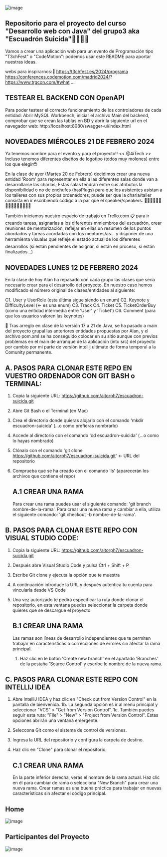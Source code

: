 ![image](https://github.com/aitorph7/java_grupo3_4ITech/assets/18529354/913a2ef7-1e76-4b81-8643-9538d23bc869)

## Repositorio para el proyecto del curso "Desarrollo web con Java" del grupo3 aka "Escuadrón Suicida"💪🏻💥🔫 ##
 Vamos a crear una aplicación web para un evento de Programación tipo "T3chFest" o "CodeMotion":
 podemos usar este README para aportar nuestras ideas.

 webs para inspirarnos:🤔
 https://t3chfest.es/2024/programa
 https://conferences.codemotion.com/madrid2024/?
 https://www.trgcon.com/#what
 ...

## TESTEAR EL BACKEND CON OpenAPI ##
Para poder testear el correcto funcionamiento de los controladores de cada entidad:
Abrir MySQL Workbench, iniciar el archivo Main del backend, comprobar que se crean las tablas en BD y abrir la siguiente url en el navegador web:
http://localhost:8080/swagger-ui/index.html

## NOVEDADES MIÉRCOLES 21 DE FEBRERO 2024 ##
 Ya tenemos nombre para el evento y para el proyecto‼️
 << @4iTech >>
 Incluso tenemos diferentes diseños de logotipo (todos muy molones) entre los que elegir😍

 En la clase de ayer (Martes 20 de Febrero) decidimos crear una nueva entidad 'Room' para representar en ella a las diferentes salas donde van a desarrollarse las charlas; Estas salas tendrán entre sus atributos la disponibilidad o no de enchufes (hasPlugs) para que los asistentes asistan a los talleres con sus propios ordenadores; puede ser que la charla/taller consista en ir escribiendo código a la par que el speaker/speakers.
 👨🏻‍💻👩🏻‍💻👩🏼‍💻👩🏽‍💻👨🏼‍💻

 También iniciamos nuestro espacio de trabajo en Trello.com 📋 para ir creando tareas, asignarlas a los diferentes mmiembros del escuadrón, crear reuniones de mentorización, reflejar en ellas un resumen de los puntos abordados y tareas acordadas con los mentores/as... y disponer de una herramienta visual📊 que refleje el estado actual de los diferentes desarrollos (si están pendientes de asignar, si están en proceso, si están finalizados...)

 ## NOVEDADES LUNES 12 DE FEBRERO 2024 ##
 En la clase de hoy Alan ha repasado con cada grupo las clases que sería necesario crear para el desarrollo del proyecto.
 En nuestro caso hemos modificado el número original de clases/entidades al siguiente:

 C1. User y UserRole (esta última sigue siendo un enum)
 C2. Keynote y DifficultyLevel (<- es una enum)
 C3. Track
 C4. Ticket
 C5. TicketOrderBuy (como una entidad intermedia entre 'User' y 'Ticket')
 C6. Comment (para que los usuarios valoren las keynotes)

 🔺 Tras arreglo en clase de la versión 17 a 21 de Java, se ha pasado a main del proyecto grupal las anteriores entidades propuestas por Alan, y el archivo pom.xml se ha conseguido colocar en su sitio aunque con previos problemas en el main de arranque de la aplicación (into src) del proyecto por cambio por mi parte de versión intellij ultimate de forma temporal a la Comunity permanente.

 ## A. PASOS PARA CLONAR ESTE REPO EN VUESTRO ORDENADOR CON GIT BASH o TERMINAL: ##

 1. Copia la siguiente URL: https://github.com/aitorph7/escuadron-suicida.git
 2. Abre Git Bash o el Terminal (en Mac)
 3. Crea el directorio donde quieras alojarlo con el comando 'mkdir escuadron-suicida' (...o como prefieras nombrarlo)
 4. Accede al directorio con el comando 'cd escuadron-suicida' (...o como lo hayas nombrado)
 5. Clónalo con el comando 'git clone https://github.com/aitorph7/escuadron-suicida.git' <- URL del repositorio
 6. Comprueba que se ha creado con el comando 'ls' (aparecerán los archivos que contiene el repo)

    ## A.1 CREAR UNA RAMA ##

    Para crear una rama puedes usar el siguiente comando: 'git branch nombre-de-la-rama'.
    Para crear una nueva rama y cambiar a ella, utiliza el siguiente comando: 'git checkout -b nombre-de-la-rama'.

 ## B. PASOS PARA CLONAR ESTE REPO CON VISUAL STUDIO CODE: ##

 1. Copia la siguiente URL: https://github.com/aitorph7/escuadron-suicida.git
 2. Después abre Visual Studio Code y pulsa Ctrl + Shift + P
 3. Escribe Git clone y ejecuta la opción que te muestra
 4. A continuación introduce la URL y después autentica tu cuenta para vincularla desde VS Code
 5. Una vez autorizado te pedirá especificar la ruta donde clonar el repositorio, en esta ventana puedes seleccionar la carpeta donde quieres que se descargue el proyecto.

    ## B.1 CREAR UNA RAMA ##

    Las ramas son líneas de desarrollo independientes que te permiten trabajar en características o correcciones de errores sin afectar la rama principal.
     1. Haz clic en le botón 'Create new branch' en el apartado 'Branches' de la pestaña 'Source Control' y escribe le nombre de la nueva rama.


 ## C. PASOS PARA CLONAR ESTE REPO CON INTELLIJ IDEA ##

 1. Abre IntelliJ IDEA y haz clic en "Check out from Version Control" en la pantalla de bienvenida.
    1b. La segunda opción es ir al menú principal y seleccionar "VCS" > "Get from Version Control".
    1c. También puedes seguir esta ruta: "File" > "New" > "Project from Version Control".
    Estas opciones abrirán una ventana emergente.
 2. Seleccona Git como el sistema de control de versiones.
 3. Ingresa la URL del repositorio y configura la carpeta de destino.
 4. Haz clic en "Clone" para clonar el repositorio.

    ## C.1 CREAR UNA RAMA ##

    En la parte inferior derecha, verás el nombre de la rama actual. Haz clic en él para cambiar de rama o selecciona "New Branch" para crear una nueva rama.
    Crear ramas es una buena práctica para trabajar en nuevas características sin afectar el código principal.

## Home
![image](https://github.com/aitorph7/java_grupo3_4ITech/assets/18529354/bd5b15ee-cd5c-477b-beef-d68549cafce7)

## Participantes del Proyecto
![image](https://github.com/aitorph7/java_grupo3_4ITech/assets/18529354/7c3d149a-2c5a-4e31-824c-013f5abb985e)


